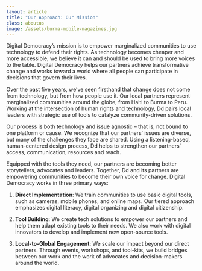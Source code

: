 ```yaml
---
layout: article
title: "Our Approach: Our Mission"
class: aboutus
image: /assets/burma-mobile-magazines.jpg
---
```

Digital Democracy’s mission is to empower marginalized communities to use technology to defend their rights. As technology becomes cheaper and more accessible, we believe it can and should be used to bring more voices to the table. Digital Democracy helps our partners achieve transformative change and works toward a world where all people can participate in decisions that govern their lives.

Over the past five years, we’ve seen firsthand that change does not come from technology, but from how people use it. Our local partners represent marginalized communities around the globe, from Haiti to Burma to Peru. Working at the intersection of human rights and technology, Dd pairs local leaders with strategic use of tools to catalyze community-driven solutions.

Our process is both technology and issue agnostic – that is, not bound to one platform or cause. We recognize that our partners’ issues are diverse, but many of the challenges they face are shared. Using a listening-based, human-centered design process, Dd helps to strengthen our partners’ access, communication, resources and reach.

Equipped with the tools they need, our partners are becoming better storytellers, advocates and leaders. Together, Dd and its partners are empowering communities to become their own voice for change.
Digital Democracy works in three primary ways:

1. **Direct Implementation**: We train communities to use basic digital tools, such as cameras, mobile phones, and online maps. Our tiered approach emphasizes digital literacy, digital organizing and digital citizenship.

2. **Tool Building**: We create tech solutions to empower our partners and help them adapt existing tools to their needs. We also work with digital innovators to develop and implement new open-source tools.

3. **Local-to-Global Engagement**: We scale our impact beyond our direct partners. Through events, workshops, and tool-kits, we build bridges between our work and the work of advocates and decision-makers around the world.
